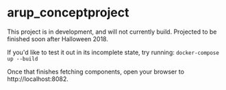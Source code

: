 # arup_conceptproject
This project is in development, and will not currently build.
Projected to be finished soon after Halloween 2018.

If you'd like to test it out in its incomplete state, try running:
`docker-compose up --build`

Once that finishes fetching components, open your browser to http://localhost:8082.
